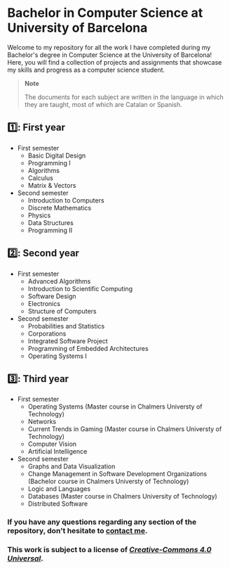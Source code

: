# Bachelor in Computer Science at University of Barcelona

Welcome to my repository for all the work I have completed during my Bachelor's degree in Computer Science at the University of Barcelona! Here, you will find a collection of projects and assignments that showcase my skills and progress as a computer science student.

> **Note**
> 
>The documents for each subject are written in the language in which they are taught, most of which are Catalan or Spanish.

1️⃣: First year
---
- First semester
  - Basic Digital Design
  - Programming I
  - Algorithms
  - Calculus
  - Matrix & Vectors
- Second semester
  - Introduction to Computers
  - Discrete Mathematics
  - Physics
  - Data Structures
  - Programming II

2️⃣: Second year
---
- First semester
  - Advanced Algorithms
  - Introduction to Scientific Computing
  - Software Design
  - Electronics
  - Structure of Computers
- Second semester
  - Probabilities and Statistics
  - Corporations
  - Integrated Software Project
  - Programming of Embedded Architectures
  - Operating Systems I
  
3️⃣: Third year
---
- First semester
  - Operating Systems (Master course in Chalmers Universty of Technology)
  - Networks
  - Current Trends in Gaming (Master course in Chalmers Universty of Technology)
  - Computer Vision
  - Artificial Intelligence
- Second semester
  - Graphs and Data Visualization
  - Change Management in Software Development Organizations (Bachelor course in Chalmers Universty of Technology)
  - Logic and Languages
  - Databases (Master course in Chalmers University of Technology)
  - Distributed Software


### If you have any questions regarding any section of the repository, don't hesitate to [contact me](noahmv59@gmail.com).

### This work is subject to a license of [*Creative-Commons 4.0 Universal*](https://creativecommons.org/licenses/by-nc-nd/4.0/deed.ca).

